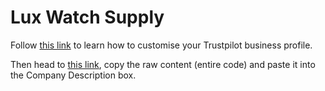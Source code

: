 <h1>Lux Watch Supply</h1>

Follow <a href="https://support.trustpilot.com/hc/en-us/articles/202616716-Customize-your-business-profile">this link</a> to learn how to customise your Trustpilot business profile.

Then head to <a href="https://github.com/hoiyeeanita/Lux-Watch-Supply/blob/main/Lux%20Watch%20Supply%20Trustpilot%20Bio.html">this link</a>, copy the raw content (entire code) and paste it into the Company Description box.  

